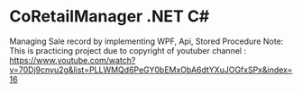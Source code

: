 # CoRetailManager .NET C#
Managing Sale record by implementing WPF, Api, Stored Procedure
Note: This is practicing project due to copyright of youtuber channel : 
https://www.youtube.com/watch?v=70Dj9cnyu2g&list=PLLWMQd6PeGY0bEMxObA6dtYXuJOGfxSPx&index=16
